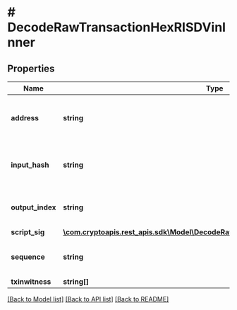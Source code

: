 # # DecodeRawTransactionHexRISDVinInner

## Properties

Name | Type | Description | Notes
------------ | ------------- | ------------- | -------------
**address** | **string** | Represents the address which send/receive the amount | [optional]
**input_hash** | **string** | Represents the transaction inputs&#39; indentifier. | [optional]
**output_index** | **string** | Defines the output index of a transaction. | [optional]
**script_sig** | [**\com.cryptoapis.rest_apis.sdk\Model\DecodeRawTransactionHexRISDVinInnerScriptSig**](DecodeRawTransactionHexRISDVinInnerScriptSig.md) |  |
**sequence** | **string** | Represents the script sequence number. | [optional]
**txinwitness** | **string[]** |  | [optional]

[[Back to Model list]](../../README.md#models) [[Back to API list]](../../README.md#endpoints) [[Back to README]](../../README.md)
